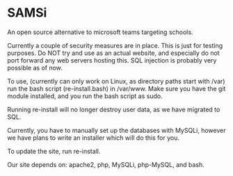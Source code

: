 # SAMSi
An open source alternative to microsoft teams targeting schools.

Currently a couple of security measures are in place. This is just for testing purposes. Do NOT try and use as an actual website, and especially do not port forward any web servers hosting this. SQL injection is probably very possible as of now.

To use, (currently can only work on Linux, as directory paths start with /var) run the bash script (re-install.bash) in /var/www. Make sure you have the git module installed, and you run the bash script as sudo.

Running re-install will no longer destroy user data, as we have migrated to SQL.

Currently, you have to manually set up the databases with MySQLi, however we have plans to write an installer which will do this for you.

To update the site, run re-install.

Our site depends on: apache2, php, MySQLi, php-MySQL, and bash.
